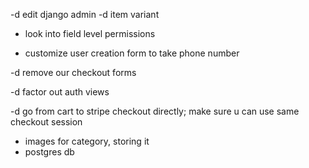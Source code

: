 -d edit django admin
-d item variant

- look into field level permissions


- customize user creation form to take phone number

-d remove our checkout forms

-d factor out auth views

-d go from cart to stripe checkout directly; make sure u can use same checkout session

- images for category, storing it
- postgres db